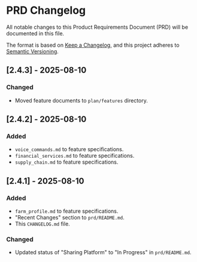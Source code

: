 # PRD Changelog

All notable changes to this Product Requirements Document (PRD) will be documented in this file.

The format is based on [Keep a Changelog](https://keepachangelog.com/en/1.0.0/),
and this project adheres to [Semantic Versioning](https://semver.org/spec/v2.0.0.html).

## [2.4.3] - 2025-08-10

### Changed
- Moved feature documents to `plan/features` directory.

## [2.4.2] - 2025-08-10

### Added
- `voice_commands.md` to feature specifications.
- `financial_services.md` to feature specifications.
- `supply_chain.md` to feature specifications.

## [2.4.1] - 2025-08-10

### Added
- `farm_profile.md` to feature specifications.
- "Recent Changes" section to `prd/README.md`.
- This `CHANGELOG.md` file.

### Changed
- Updated status of "Sharing Platform" to "In Progress" in `prd/README.md`.
